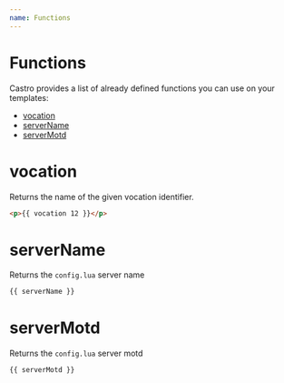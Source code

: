 ```yaml
---
name: Functions
---
```


# Functions

Castro provides a list of already defined functions you can use on your templates:

- [vocation](#vocation)
- [serverName](#servername)
- [serverMotd](#serverMotd)

# vocation

Returns the name of the given vocation identifier.

```html
<p>{{ vocation 12 }}</p>
```

# serverName 

Returns the `config.lua` server name

```html
{{ serverName }}
```

# serverMotd

Returns the `config.lua` server motd

```html
{{ serverMotd }}
```

